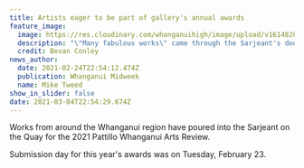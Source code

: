 ```yaml
---
title: Artists eager to be part of gallery's annual awards
feature_image:
  image: https://res.cloudinary.com/whanganuihigh/image/upload/v1614820830/News/Jessica_Kidd._Arts_Reveiw_ex.Chron_3.3.21.jpg
  description: "\"Many fabulous works\" came through the Sarjeant's doors on Tuesday."
  credit: Bevan Conley
news_author:
  date: 2021-02-24T22:54:12.474Z
  publication: Whanganui Midweek
  name: Mike Tweed
show_in_slider: false
date: 2021-03-04T22:54:29.674Z
---
```

Works from around the Whanganui region have poured into the Sarjeant on the Quay for the 2021 Pattillo Whanganui Arts Review.

Submission day for this year's awards was on Tuesday, February 23.


